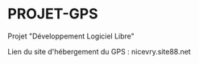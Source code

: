 # PROJET-GPS
Projet "Développement Logiciel Libre"


Lien du site d'hébergement du GPS : nicevry.site88.net
